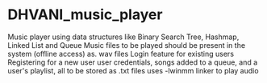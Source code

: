 # DHVANI_music_player
Music player using data structures like Binary Search Tree, Hashmap, Linked List and Queue
Music files to be played should be present in the system (offline access) as. wav files
Login feature  for existing users
Registering for a new user
user credentials, songs added to a queue, and a user's playlist, all to be stored as .txt files
uses -lwinmm linker to play audio
